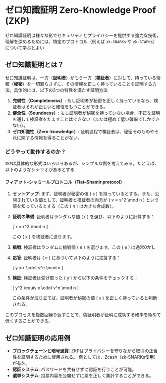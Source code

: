 # ゼロ知識証明 Zero-Knowledge Proof (ZKP)

ゼロ知識証明は様々な形でセキュリティとプライバシーを提供する強力な技術。  
理解を深めるためには、特定のプロトコル（例えば `zk-SNARKs` や `zk-STARKs`）について学ぶとよい

## ゼロ知識証明とは？

ゼロ知識証明は、一方（**証明者**）がもう一方（**検証者**）に対して、持っている情報（**秘密**）を一切漏らさずに、その情報を正しく持っていることを証明する方法。具体的には、以下の3つの特性を満たす証明方法

1. **完備性（Completeness）**: もし証明者が秘密を正しく持っているなら、検証者はそれが正しいと確信をもつことができる。
2. **健全性（Soundness）**: もし証明者が秘密を持っていない場合、不正な証明を通して検証者をだますことはできない（または極めて低い確率でしかできない）。
3. **ゼロ知識性（Zero-knowledge）**: 証明過程で検証者は、秘密そのものやそれに関する情報を得ることがない。

### どうやって動作するのか？

`ZKP`は具体的な形式はいろいろあるが、シンプルな例を考えてみる。たとえば、以下のようなシナリオがあるとする

#### フィアット-シャミールプロトコル（Fiat–Shamir protocol）

1. **セットアップ**: まず、証明者が秘密の値 \( s \) を持っているとする。また、公開されている値として、証明者と検証者の両方が \( v = s^2 \mod n \) という値を知っているとする（この \( n \) は大きな合成数）。
   
2. **証明の準備**: 証明者はランダムな値 \( r \) を選び、以下のように計算する：
   
   \[ x = r^2 \mod n \]
   
   この \( x \) を検証者に送ります。

3. **挑戦**: 検証者はランダムに挑戦値 \( e \) を選びます。この \( e \) は通常0か1。

4. **応答**: 証明者は \( e \) に基づいて以下のように応答する：
   
   \[ y = r \cdot s^e \mod n \]

5. **検証**: 検証者は受け取った \( y \) から以下の条件をチェックする：
   
   \[ y^2 \equiv x \cdot v^e \mod n \]
   
   この条件が成り立てば、証明者が秘密の値 \( s \) を正しく持っていると判断される。

このプロセスを複数回繰り返すことで、偽証明者が証明に成功する確率を極めて低くすることができる。

## ゼロ知識証明の応用例

- **ブロックチェーンと暗号通貨**: ZKPはプライバシーを守りながら取引の正当性を証明するために使用される。 例としては、Zcash（zk-SNARKs使用）が有名。
- **認証システム**: パスワードを共有せずに認証を行うことが可能。
- **選挙システム**: 投票内容を公開せずに票を正しく集計することができる。

